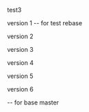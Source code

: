 test3

version 1 -- for test rebase 

version 2

version 3

version 4

version 5

version 6

-- for base master 